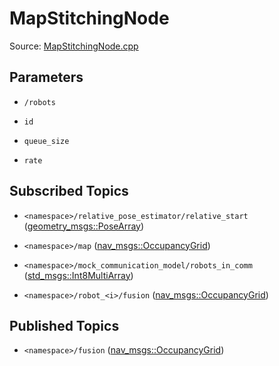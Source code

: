 # MapStitchingNode

Source: [MapStitchingNode.cpp](../../src/multirobotexploration/source/map/MapStitchingNode.cpp)

## Parameters

* ```/robots```

* ```id```

* ```queue_size```

* ```rate```

## Subscribed Topics

* ```<namespace>/relative_pose_estimator/relative_start``` ([geometry_msgs::PoseArray](https://docs.ros.org/en/api/geometry_msgs/html/msg/PoseArray.html))

* ```<namespace>/map``` ([nav_msgs::OccupancyGrid](https://docs.ros.org/en/api/nav_msgs/html/msg/OccupancyGrid.html))

* ```<namespace>/mock_communication_model/robots_in_comm``` ([std_msgs::Int8MultiArray](https://docs.ros.org/en/api/std_msgs/html/msg/Int8MultiArray.html))

* ```<namespace>/robot_<i>/fusion``` ([nav_msgs::OccupancyGrid](https://docs.ros.org/en/api/nav_msgs/html/msg/OccupancyGrid.html))

## Published Topics

* ```<namespace>/fusion``` ([nav_msgs::OccupancyGrid](https://docs.ros.org/en/api/nav_msgs/html/msg/OccupancyGrid.html))

<!-- ## Published Transforms

* ```odom``` -->
